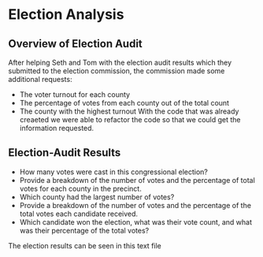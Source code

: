 # Election Analysis

## Overview of Election Audit
After helping Seth and Tom with the election audit results which they submitted to the election commission, the commission made some additional requests:
- The voter turnout for each county
- The percentage of votes from each county out of the total count
- The county with the highest turnout
With the code that was already creaeted we were able to refactor the code so that we could get the information requested.

## Election-Audit Results
- How many votes were cast in this congressional election?
- Provide a breakdown of the number of votes and the percentage of total votes for each county in the precinct.
- Which county had the largest number of votes?
- Provide a breakdown of the number of votes and the percentage of the total votes each candidate received.
- Which candidate won the election, what was their vote count, and what was their percentage of the total votes?

The election results can be seen in this text file 

